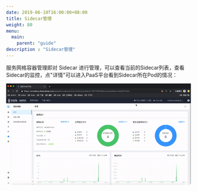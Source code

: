 ```yaml
---
date: 2019-06-10T16:00:00+08:00
title: Sidecar管理
weight: 80
menu:
  main:
    parent: "guide"
description : "Sidecar管理"
---
```


服务网格容器管理即对 Sidecar 进行管理，可以查看当前的Sidecar列表，查看Sidecar的监控，点"详情"可以进入PaaS平台看到Sidecar所在Pod的情况：

![](images/sidecar/sidecar.gif)







